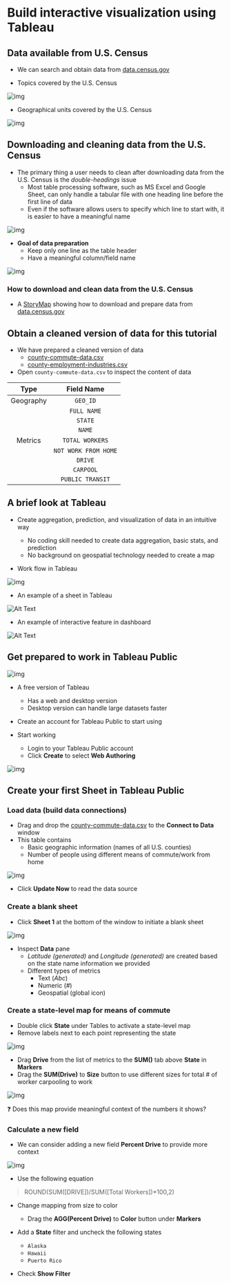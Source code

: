 # Build interactive visualization using Tableau

## Data available from U.S. Census

- We can search and obtain data from [data.census.gov](https://data.census.gov/)

- Topics covered by the U.S. Census
  
![img](https://github.com/jiashenyue/data-viz-non-coders-boot-camp/blob/main/pictures/63-census-topics.png)

- Geographical units covered by the U.S. Census

![img](https://github.com/jiashenyue/data-viz-non-coders-boot-camp/blob/main/pictures/64-census-geographies.png)

## Downloading and cleaning data from the U.S. Census

- The primary thing a user needs to clean after downloading data from the U.S. Census is the *double-headings* issue
  - Most table processing software, such as MS Excel and Google Sheet, can only handle a tabular file with one heading line before the first line of data
  - Even if the software allows users to specify which line to start with, it is easier to have a meaningful name

![img](https://github.com/jiashenyue/data-viz-non-coders-boot-camp/blob/main/pictures/65-census-dbl-heading.png)

- **Goal of data preparation**
  - Keep only one line as the table header
  - Have a meaningful column/field name

![img](https://github.com/jiashenyue/data-viz-non-coders-boot-camp/blob/main/pictures/66-census-data-cleaned.png)

### How to download and clean data from the U.S. Census

- A [StoryMap](https://arcg.is/4yiG1) showing how to download and prepare data from [data.census.gov](https://data.census.gov/)

## Obtain a cleaned version of data for this tutorial

- We have prepared a cleaned version of data
  - [county-commute-data.csv](https://github.com/jiashenyue/data-viz-non-coders-boot-camp/blob/main/data/county-commute-data.csv)
  - [county-employment-industries.csv](https://github.com/jiashenyue/data-viz-non-coders-boot-camp/blob/main/data/county-employment-industries.csv)
- Open `county-commute-data.csv` to inspect the content of data

| Type | Field Name |
| :--------: | :-------: |
| Geography | `GEO_ID` |
|  | `FULL NAME` |
|  | `STATE` |
|  | `NAME` |
| Metrics | `TOTAL WORKERS` |
|  | `NOT WORK FROM HOME` |
|  | `DRIVE` |
|  | `CARPOOL` |
|  | `PUBLIC TRANSIT` |

## A brief look at Tableau

- Create aggregation, prediction, and visualization of data in an intuitive way
  - No coding skill needed to create data aggregation, basic stats, and prediction
  - No background on geospatial technology needed to create a map

- Work flow in Tableau

![img](https://github.com/jiashenyue/data-viz-non-coders-boot-camp/blob/main/pictures/71-tableau-workflow.png)

- An example of a sheet in Tableau

![Alt Text](https://github.com/jiashenyue/data-viz-non-coders-boot-camp/blob/main/pictures/70-sheet-anim.gif)

- An example of interactive feature in dashboard

![Alt Text](https://github.com/jiashenyue/data-viz-non-coders-boot-camp/blob/main/pictures/69-dashboard-anim.gif)


## Get prepared to work in Tableau Public

![img](https://github.com/jiashenyue/data-viz-non-coders-boot-camp/blob/main/pictures/67-tableau-pub-logo-scr.png)

- A free version of Tableau
  - Has a web and desktop version
  - Desktop version can handle large datasets faster

- Create an account for Tableau Public to start using

- Start working
  - Login to your Tableau Public account
  - Click **Create** to select **Web Authoring**

![img](https://github.com/jiashenyue/data-viz-non-coders-boot-camp/blob/main/pictures/68-tableau-start.png)

## Create your first Sheet in Tableau Public

### Load data (build data connections)

- Drag and drop the [county-commute-data.csv](https://github.com/jiashenyue/data-viz-non-coders-boot-camp/blob/main/data/county-commute-data.csv) to the **Connect to Data** window
- This table contains
  - Basic geographic information (names of all U.S. counties)
  - Number of people using different means of commute/work from home

![img](https://github.com/jiashenyue/data-viz-non-coders-boot-camp/blob/main/pictures/73-tab-table-read.png)

- Click **Update Now** to read the data source

### Create a blank sheet

- Click **Sheet 1** at the bottom of the window to initiate a blank sheet

![img](https://github.com/jiashenyue/data-viz-non-coders-boot-camp/blob/main/pictures/74-tab-first-sheet.png)

- Inspect **Data** pane
  - *Latitude (generated)* and *Longitude (generated)* are created based on the state name information we provided
  - Different types of metrics
    - Text (*Abc*)
    - Numeric (*#*)
    - Geospatial (global icon)

### Create a state-level map for means of commute

- Double click **State** under Tables to activate a state-level map
- Remove labels next to each point representing the state

![img](https://github.com/jiashenyue/data-viz-non-coders-boot-camp/blob/main/pictures/75-tab-rm-lab.png)

- Drag **Drive** from the list of metrics to the **SUM()** tab above **State** in **Markers**
- Drag the **SUM(Drive)** to **Size** button to use different sizes for total # of worker carpooling to work

![img](https://github.com/jiashenyue/data-viz-non-coders-boot-camp/blob/main/pictures/76-tab-size-map.png)

:question: Does this map provide meaningful context of the numbers it shows?

### Calculate a new field

- We can consider adding a new field **Percent Drive** to provide more context

![img](https://github.com/jiashenyue/data-viz-non-coders-boot-camp/blob/main/pictures/77-add-new-field-calc.png)

- Use the following equation

> ROUND(SUM([DRIVE])/SUM([Total Workers])*100,2)

- Change mapping from size to color
  - Drag the **AGG(Percent Drive)** to **Color** button under **Markers**

- Add a **State** filter and uncheck the following states
  - `Alaska`
  - `Hawaii`
  - `Puerto Rico`
- Check **Show Filter**



